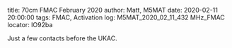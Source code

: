title: 70cm FMAC February 2020
author: Matt, M5MAT
date: 2020-02-11 20:00:00
tags: FMAC, Activation
log: M5MAT_2020_02_11_432 MHz_FMAC
locator: IO92ba

Just a few contacts before the UKAC.
